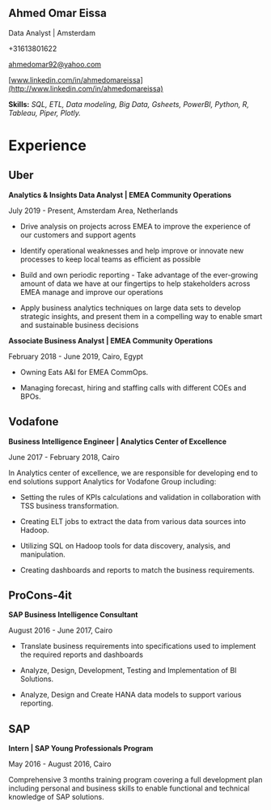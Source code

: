 ## Ahmed Omar Eissa
Data Analyst | Amsterdam

+31613801622

[ahmedomar92@yahoo.com](mailto:ahmedomar92@yahoo.com)

[www.linkedin.com/in/ahmedomareissa](http://www.linkedin.com/in/ahmedomareissa)

 **Skills:** *SQL, ETL, Data modeling, Big Data, Gsheets, PowerBI, Python, R, Tableau, Piper, Plotly.*
# Experience
## **Uber**

**Analytics & Insights Data Analyst | EMEA Community Operations** 

July 2019 - Present, Amsterdam Area, Netherlands
 
-   Drive analysis on projects across EMEA to improve the experience of our customers and support agents
    
-   Identify operational weaknesses and help improve or innovate new processes to keep local teams as efficient as possible
-   Build and own periodic reporting - Take advantage of the ever-growing amount of data we have at our fingertips to help stakeholders across EMEA manage and improve our operations
-   Apply business analytics techniques on large data sets to develop strategic insights, and present them in a compelling way to enable smart and sustainable business decisions

**Associate Business Analyst | EMEA Community Operations**

February 2018 - June 2019, Cairo, Egypt

-   Owning Eats A&I for EMEA CommOps.
    
-   Managing forecast, hiring and staffing calls with different COEs and BPOs.


## Vodafone 

 **Business Intelligence Engineer | Analytics Center of Excellence**

June 2017 - February 2018, Cairo

In Analytics center of excellence, we are responsible for developing end to end solutions support Analytics for Vodafone Group including:

-   Setting the rules of KPIs calculations and validation in collaboration with TSS business transformation.
    
-   Creating ELT jobs to extract the data from various data sources into Hadoop.
    
-   Utilizing SQL on Hadoop tools for data discovery, analysis, and manipulation.
    
-   Creating dashboards and reports to match the business requirements.

## ProCons-4it 
**SAP Business Intelligence Consultant** 

August 2016 - June 2017, Cairo
-   Translate business requirements into specifications used to implement the required reports and dashboards
    
-   Analyze, Design, Development, Testing and Implementation of BI Solutions.
    
-   Analyze, Design and Create HANA data models to support various reporting.

## SAP 
 **Intern | SAP Young Professionals Program**

May 2016 - August 2016, Cairo

Comprehensive 3 months training program covering a full development plan including personal and business skills to enable functional and technical knowledge of SAP solutions.
